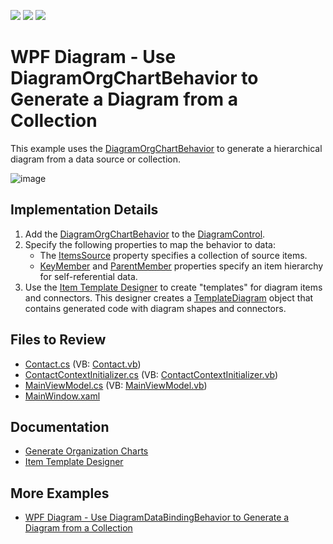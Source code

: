 <!-- default badges list -->
![](https://img.shields.io/endpoint?url=https://codecentral.devexpress.com/api/v1/VersionRange/128585270/16.2.4%2B)
[![](https://img.shields.io/badge/Open_in_DevExpress_Support_Center-FF7200?style=flat-square&logo=DevExpress&logoColor=white)](https://supportcenter.devexpress.com/ticket/details/T476835)
[![](https://img.shields.io/badge/📖_How_to_use_DevExpress_Examples-e9f6fc?style=flat-square)](https://docs.devexpress.com/GeneralInformation/403183)
<!-- default badges end -->

# WPF Diagram - Use DiagramOrgChartBehavior to Generate a Diagram from a Collection

This example uses the [DiagramOrgChartBehavior](https://docs.devexpress.com/WPF/DevExpress.Xpf.Diagram.DiagramOrgChartBehavior) to generate a hierarchical diagram from a data source or collection.

![image](https://github.com/DevExpress-Examples/wpf-diagram-use-diagramorgchartbehavior-to-generate-diagram-from-collection/assets/65009440/137aa033-f2cf-427f-b485-e7f715abe4dc)

## Implementation Details

1. Add the [DiagramOrgChartBehavior](https://docs.devexpress.com/WPF/DevExpress.Xpf.Diagram.DiagramOrgChartBehavior) to the [DiagramControl](https://docs.devexpress.com/WPF/DevExpress.Xpf.Diagram.DiagramControl).
2. Specify the following properties to map the behavior to data:
   * The [ItemsSource](https://docs.devexpress.com/WPF/DevExpress.Xpf.Diagram.DiagramDataBindingBehaviorBase.ItemsSource) property specifies a collection of source items.
   * [KeyMember](https://docs.devexpress.com/WPF/DevExpress.Xpf.Diagram.DiagramDataBindingBehaviorBase.KeyMember) and [ParentMember](https://docs.devexpress.com/WPF/DevExpress.Xpf.Diagram.DiagramOrgChartBehavior.ParentMember) properties specify an item hierarchy for self-referential data.
3. Use the [Item Template Designer](https://docs.devexpress.com/WPF/117615/controls-and-libraries/diagram-control/data-binding/item-template-designer) to create "templates" for diagram items and connectors.
   This designer creates a [TemplateDiagram](https://docs.devexpress.com/WPF/DevExpress.Xpf.Diagram.DiagramDataBindingBehaviorBase.TemplateDiagram) object that contains generated code with diagram shapes and connectors.

## Files to Review

* [Contact.cs](./CS/OrgChartBindingExample/Data/Contact.cs) (VB: [Contact.vb](./VB/OrgChartBindingExample/Data/Contact.vb))
* [ContactContextInitializer.cs](./CS/OrgChartBindingExample/Data/ContactContextInitializer.cs) (VB: [ContactContextInitializer.vb](./VB/OrgChartBindingExample/Data/ContactContextInitializer.vb))
* [MainViewModel.cs](./CS/OrgChartBindingExample/ViewModels/MainViewModel.cs) (VB: [MainViewModel.vb](./VB/OrgChartBindingExample/ViewModels/MainViewModel.vb))
* [MainWindow.xaml](./CS/OrgChartBindingExample/MainWindow.xaml)

## Documentation

* [Generate Organization Charts](https://docs.devexpress.com/WPF/118579/controls-and-libraries/diagram-control/data-binding/generating-organization-charts)
* [Item Template Designer](https://docs.devexpress.com/WPF/117615/controls-and-libraries/diagram-control/data-binding/item-template-designer)

## More Examples

* [WPF Diagram - Use DiagramDataBindingBehavior to Generate a Diagram from a Collection](https://github.com/DevExpress-Examples/wpf-diagram-use-diagramdatabindingbehavior-to-generate-diagram-from-collection)
